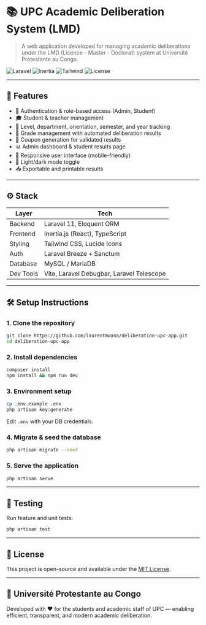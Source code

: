 # 📚 UPC Academic Deliberation System (LMD)

> A web application developed for managing academic deliberations under the LMD (Licence - Master - Doctorat) system at Université Protestante au Congo.

![Laravel](https://img.shields.io/badge/Backend-Laravel-red?logo=laravel&style=flat)
![Inertia](https://img.shields.io/badge/Frontend-Inertia.js-blueviolet?logo=inertia&style=flat)
![Tailwind](https://img.shields.io/badge/UI-TailwindCSS-38BDF8?logo=tailwindcss&style=flat)
![License](https://img.shields.io/badge/license-MIT-green)

---

## 📌 Features

- 🔐 Authentication & role-based access (Admin, Student)
- 🎓 Student & teacher management
- 🎯 Level, department, orientation, semester, and year tracking
- 📑 Grade management with automated deliberation results
- 🧾 Coupon generation for validated results
- 📊 Admin dashboard & student results page
- 📱 Responsive user interface (mobile-friendly)
- 🌙 Light/dark mode toggle
- 📥 Exportable and printable results

---

## ⚙️ Stack

| Layer     | Tech                                      |
| --------- | ----------------------------------------- |
| Backend   | Laravel 11, Eloquent ORM                  |
| Frontend  | Inertia.js (React), TypeScript            |
| Styling   | Tailwind CSS, Lucide Icons                |
| Auth      | Laravel Breeze + Sanctum                  |
| Database  | MySQL / MariaDB                           |
| Dev Tools | Vite, Laravel Debugbar, Laravel Telescope |

---

## 🛠️ Setup Instructions

### 1. Clone the repository

```bash
git clone https://github.com/laurentmwana/deliberation-upc-app.git
cd deliberation-upc-app
```

### 2. Install dependencies

```bash
composer install
npm install && npm run dev
```

### 3. Environment setup

```bash
cp .env.example .env
php artisan key:generate
```

Edit `.env` with your DB credentials.

### 4. Migrate & seed the database

```bash
php artisan migrate --seed
```

### 5. Serve the application

```bash
php artisan serve
```

---

## 🧪 Testing

Run feature and unit tests:

```bash
php artisan test
```

---

## 📄 License

This project is open-source and available under the [MIT License](LICENSE).

---

## 🏫 Université Protestante au Congo

Developed with ❤️ for the students and academic staff of UPC — enabling efficient, transparent, and modern academic deliberation.

```

```
